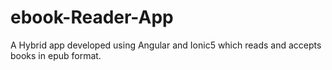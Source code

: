 # ebook-Reader-App
A Hybrid app developed using Angular and Ionic5 which reads and accepts books in epub format.
